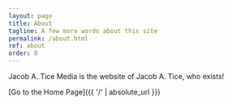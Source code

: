 ```yaml
---
layout: page
title: About
tagline: A few more words about this site
permalink: /about.html
ref: about
order: 0
---
```


Jacob A. Tice Media is the website of Jacob A. Tice, who exists!

[Go to the Home Page]({{ '/' | absolute_url }})
